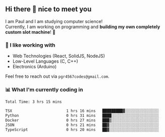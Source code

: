 ## Hi there 👋 nice to meet you

I am Paul and I am studying computer science!  
Currently, I am working on programming and **building my own completely custom slot machine**! 🎰

### 🔭 I like working with
- Web Technologies (React, SolidJS, NodeJS)
- Low-Level Languages (C, C++)
- Electronics (Arduino)

Feel free to reach out via `pgr4567codes@gmail.com`.

### 📊 What I'm currently coding in
<!--START_SECTION:waka-->

```txt
Total Time: 3 hrs 15 mins

TSX                        1 hrs 16 mins   █████████▓░░░░░░░░░░░░░░░   39.10 %
Python                     0 hrs 31 mins   ████░░░░░░░░░░░░░░░░░░░░░   16.02 %
Docker                     0 hrs 27 mins   ███▒░░░░░░░░░░░░░░░░░░░░░   13.79 %
JSON                       0 hrs 21 mins   ██▓░░░░░░░░░░░░░░░░░░░░░░   10.75 %
TypeScript                 0 hrs 20 mins   ██▓░░░░░░░░░░░░░░░░░░░░░░   10.19 %
```

<!--END_SECTION:waka-->
